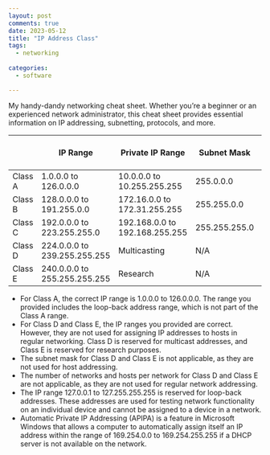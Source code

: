 ```yaml
---
layout: post
comments: true
date: 2023-05-12
title: "IP Address Class" 
tags:
  - networking
 
categories:
  - software

---
```


My handy-dandy networking cheat sheet. Whether you’re a beginner or an experienced network administrator, this cheat sheet provides essential information on IP addressing, subnetting, protocols, and more.


|         | IP Range                     | Private IP Range               | Subnet Mask   | # of Networks | # of Hosts per Network |
| ------- | ---------------------------- | ------------------------------ | ------------- | ------------- | ---------------------- |
| Class A | 1.0.0.0 to 126.0.0.0         | 10.0.0.0 to 10.255.255.255     | 255.0.0.0     | 126           | 16,777,214             |
| Class B | 128.0.0.0 to 191.255.0.0     | 172.16.0.0 to 172.31.255.255   | 255.255.0.0   | 16,382        | 65,534                 |
| Class C | 192.0.0.0 to 223.255.255.0   | 192.168.0.0 to 192.168.255.255 | 255.255.255.0 | 2,097,150     | 254                    |
| Class D | 224.0.0.0 to 239.255.255.255 | Multicasting                   | N/A           | N/A           | N/A                    |
| Class E | 240.0.0.0 to 255.255.255.255 | Research                       | N/A           | N/A           | N/A                    |

- For Class A, the correct IP range is 1.0.0.0 to 126.0.0.0. The range you provided includes the loop-back address range, which is not part of the Class A range.
- For Class D and Class E, the IP ranges you provided are correct. However, they are not used for assigning IP addresses to hosts in regular networking. Class D is reserved for multicast addresses, and Class E is reserved for research purposes.
- The subnet mask for Class D and Class E is not applicable, as they are not used for host addressing.
- The number of networks and hosts per network for Class D and Class E are not applicable, as they are not used for regular network addressing.
- The IP range 127.0.0.1 to 127.255.255.255 is reserved for loop-back addresses. These addresses are used for testing network functionality on an individual device and cannot be assigned to a device in a network.
- Automatic Private IP Addressing (APIPA) is a feature in Microsoft Windows that allows a computer to automatically assign itself an IP address within the range of 169.254.0.0 to 169.254.255.255 if a DHCP server is not available on the network.

